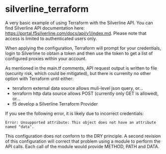 # silverline_terraform

A very basic example of using Terraform with the Silverline API.  You can find Silverline API documentation here: https://portal.f5silverline.com/docs/api/v1/index.md.  Please note that access is limited to authenticated users only.

When applying the configuration, Terraform will prompt for your credentials, login to Silverline to obtain a token and then use the token to get a list of configured proxies within your account.

As mentioned in the main.tf comments, API request output is written to file (security risk, which could be mitigated), but there is currenlty no other option with Terraform until either:
- terraform external data source allows muli-level json query, or...
- terraform http data source allows POST (currently only GET is allowed), or...
- f5 develop a Silverline Terraform Provider

If you see the following error, it is likely due to incorrect credentials:

```Error: Unsupported attribute: This object does not have an attribute named "data".```

This configuration does not conform to the DRY principle.  A second revision of this configuration will correct that problem using a module to perform the API calls.  Each call of the module would provide METHOD, PATH and DATA. 